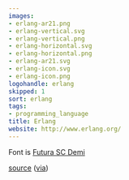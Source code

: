 ```yaml
---
images:
- erlang-ar21.png
- erlang-vertical.svg
- erlang-vertical.png
- erlang-horizontal.svg
- erlang-horizontal.png
- erlang-ar21.svg
- erlang-icon.svg
- erlang-icon.png
logohandle: erlang
skipped: 1
sort: erlang
tags:
- programming_language
title: Erlang
website: http://www.erlang.org/
---
```


Font is [Futura SC Demi](http://www.myfonts.com/fonts/urw/futura/sctdem/?refby=vectorlogozone)

[source](http://telegraphics.com.au/~toby/erlang-logo.svg) ([via](http://erlang.org/pipermail/erlang-questions/2010-October/053985.html))
